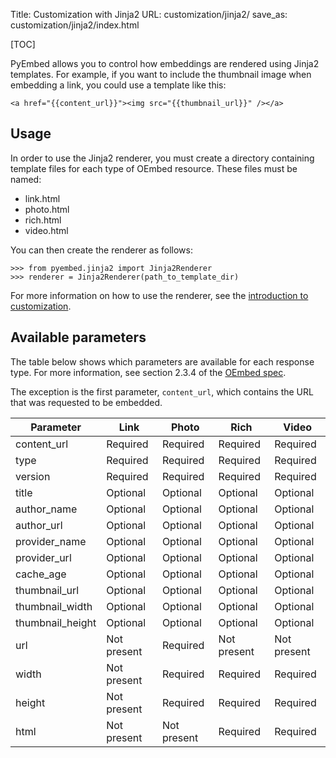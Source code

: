 Title: Customization with Jinja2
URL: customization/jinja2/
save_as: customization/jinja2/index.html

[TOC]

PyEmbed allows you to control how embeddings are rendered using Jinja2 templates.  For example, if you want to include the thumbnail image when embedding a link, you could use a template like this:

    <a href="{{content_url}}"><img src="{{thumbnail_url}}" /></a>

## Usage ##

In order to use the Jinja2 renderer, you must create a directory containing template files for each type of OEmbed resource.  These files must be named:

- link.html
- photo.html
- rich.html
- video.html

You can then create the renderer as follows:

    >>> from pyembed.jinja2 import Jinja2Renderer
    >>> renderer = Jinja2Renderer(path_to_template_dir)

For more information on how to use the renderer, see the [introduction to customization](../).

## Available parameters ##

The table below shows which parameters are available for each response type.  For more information, see section 2.3.4 of the [OEmbed spec](http://oembed.com).

The exception is the first parameter, `content_url`, which contains the URL that was requested to be embedded.

<div class="table-responsive">
    <table class="table table-bordered">
        <thead>
            <tr>
                <th>Parameter</th>
                <th>Link</th>
                <th>Photo</th>
                <th>Rich</th>
                <th>Video</th>
            </tr>
        </thead>
        <tbody>
            <tr>
                <td>content_url</td>
                <td class="success">Required</td>
                <td class="success">Required</td>
                <td class="success">Required</td>
                <td class="success">Required</td>
            </tr>
            <tr>
                <td>type</td>
                <td class="success">Required</td>
                <td class="success">Required</td>
                <td class="success">Required</td>
                <td class="success">Required</td>
            </tr>
            <tr>
                <td>version</td>
                <td class="success">Required</td>
                <td class="success">Required</td>
                <td class="success">Required</td>
                <td class="success">Required</td>
            </tr>
            <tr>
                <td>title</td>
                <td class="warning">Optional</td>
                <td class="warning">Optional</td>
                <td class="warning">Optional</td>
                <td class="warning">Optional</td>
            </tr>
            <tr>
                <td>author_name</td>
                <td class="warning">Optional</td>
                <td class="warning">Optional</td>
                <td class="warning">Optional</td>
                <td class="warning">Optional</td>
            </tr>
            <tr>
                <td>author_url</td>
                <td class="warning">Optional</td>
                <td class="warning">Optional</td>
                <td class="warning">Optional</td>
                <td class="warning">Optional</td>
            </tr>
            <tr>
                <td>provider_name</td>
                <td class="warning">Optional</td>
                <td class="warning">Optional</td>
                <td class="warning">Optional</td>
                <td class="warning">Optional</td>
            </tr>
            <tr>
                <td>provider_url</td>
                <td class="warning">Optional</td>
                <td class="warning">Optional</td>
                <td class="warning">Optional</td>
                <td class="warning">Optional</td>
            </tr>
            <tr>
                <td>cache_age</td>
                <td class="warning">Optional</td>
                <td class="warning">Optional</td>
                <td class="warning">Optional</td>
                <td class="warning">Optional</td>
            </tr>
            <tr>
                <td>thumbnail_url</td>
                <td class="warning">Optional</td>
                <td class="warning">Optional</td>
                <td class="warning">Optional</td>
                <td class="warning">Optional</td>
            </tr>
            <tr>
                <td>thumbnail_width</td>
                <td class="warning">Optional</td>
                <td class="warning">Optional</td>
                <td class="warning">Optional</td>
                <td class="warning">Optional</td>
            </tr>
            <tr>
                <td>thumbnail_height</td>
                <td class="warning">Optional</td>
                <td class="warning">Optional</td>
                <td class="warning">Optional</td>
                <td class="warning">Optional</td>
            </tr>
            <tr>
                <td>url</td>
                <td class="danger">Not present</td>
                <td class="success">Required</td>
                <td class="danger">Not present</td>
                <td class="danger">Not present</td>
            </tr>
            <tr>
                <td>width</td>
                <td class="danger">Not present</td>
                <td class="success">Required</td>
                <td class="success">Required</td>
                <td class="success">Required</td>
            </tr>
            <tr>
                <td>height</td>
                <td class="danger">Not present</td>
                <td class="success">Required</td>
                <td class="success">Required</td>
                <td class="success">Required</td>
            </tr>
            <tr>
                <td>html</td>
                <td class="danger">Not present</td>
                <td class="danger">Not present</td>
                <td class="success">Required</td>
                <td class="success">Required</td>
            </tr>
        </tbody>
    </table>
</div>
